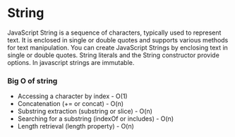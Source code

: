 <h1>String</h1>
    JavaScript String is a sequence of characters, typically used to represent text. It is enclosed in single or double quotes and supports various methods for text manipulation. You can create JavaScript Strings by enclosing text in single or double quotes. String literals and the String constructor provide options. In javascript strings are immutable.

<h3>Big O of string</h3>
    <ul>
        <li>Accessing a character by index - O(1)</li>
        <li>Concatenation (+= or concat) - O(n)</li>
        <li>Substring extraction (substring or slice) - O(n)</li>
        <li>Searching for a substring (indexOf or includes) - O(n)</li>
        <li>Length retrieval (length property) - O(n)</li>
    </ul>
